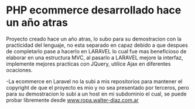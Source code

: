 # PHP ecommerce desarrollado hace un año atras
Proyecto creado hace un año atras, lo subo para su demostracion con la practicidad del lenguaje, no esta separado en capaz debido a que despues de
completarlo pase a hacerlo en LARAVEL lo cual fue mas beneficioso de elaborar en una estructura MVC, al pasarlo a LARAVEL mejore la interfaz, 
implemente mejores practicas con JQuery, utilice Ajax en diferentes ocaciones.

-La ecommerce en Laravel no la subi a mis repositorios para mantener el copyright de que el proyecto es mio y no sea presentado por terceros, 
pero para su demostracion lo subi a un host en mi subdominio el cual, se puede probar libremente desde www.ropa.walter-diaz.com.ar

